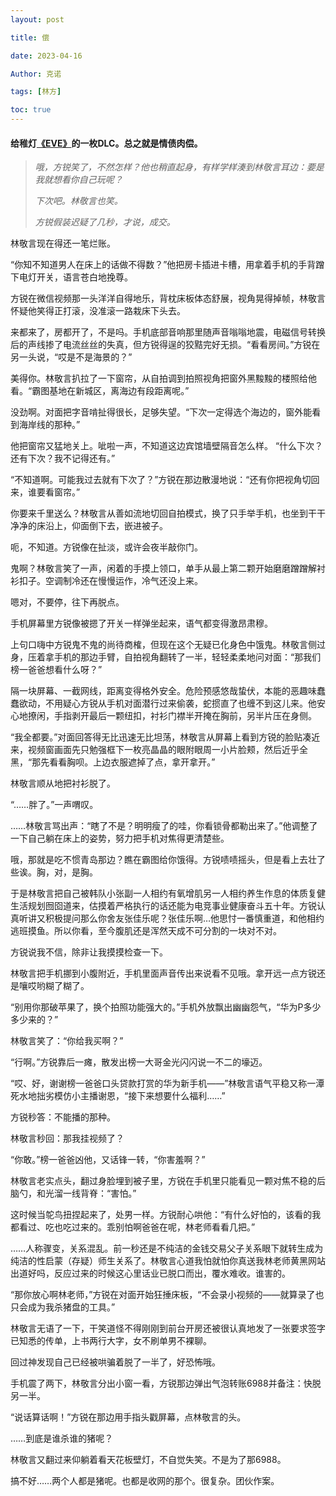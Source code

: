 ```yaml
---
layout: post

title: 偿 

date: 2023-04-16

Author: 克诺

tags: [林方]

toc: true
---
```

#### 给稚灯[《EVE》](https://weibo.com/6203855182/MC8PJoDib "《EVE》")的一枚DLC。总之就是情债肉偿。

> *哦，方锐笑了，不然怎样？他也稍直起身，有样学样湊到林敬言耳边：要是我就想看你自己玩呢？*
>
> *下次吧。林敬言也笑。*
>
> *方锐假装迟疑了几秒，才说，成交。*

林敬言现在得还一笔烂账。

“你知不知道男人在床上的话做不得数？”他把房卡插进卡槽，用拿着手机的手背蹭下电灯开关，语言苍白地挽尊。

方锐在微信视频那一头洋洋自得地乐，背枕床板体态舒展，视角晃得掉帧，林敬言怀疑他笑得正打滚，没准滚一路栽床下头去。

来都来了，房都开了，不是吗。手机底部音响那里随声音嗡嗡地震，电磁信号转换后的声线掺了电流丝丝的失真，但方锐得逞的狡黠完好无损。“看看房间。”方锐在另一头说，“哎是不是海景的？”

美得你。林敬言扒拉了一下窗帘，从自拍调到拍照视角把窗外黑黢黢的楼照给他看。“霸图基地在新城区，离海边有段距离呢。”

没劲啊。对面把字音啃扯得很长，足够失望。“下次一定得选个海边的，窗外能看到海岸线的那种。”

他把窗帘又猛地关上。呲啦一声，不知道这边宾馆墙壁隔音怎么样。
“什么下次？还有下次？我不记得还有。”

“不知道啊。可能我过去就有下次了？”方锐在那边散漫地说：“还有你把视角切回来，谁要看窗帘。”

你要来千里送么？林敬言从善如流地切回自拍模式，换了只手举手机，也坐到干干净净的床沿上，仰面倒下去，嵌进被子。

呃，不知道。方锐像在扯淡，或许会夜半敲你门。

鬼啊？林敬言笑了一声，闲着的手摸上领口，单手从最上第二颗开始磨磨蹭蹭解衬衫扣子。空调制冷还在慢慢运作，冷气还没上来。

嗯对，不要停，往下再脱点。

手机屏幕里方锐像被摁了开关一样弹坐起来，语气都变得激昂肃穆。

上句口嗨中方锐鬼不鬼的尚待商榷，但现在这个无疑已化身色中饿鬼。林敬言侧过身，压着拿手机的那边手臂，自拍视角翻转了一半，轻轻柔柔地问对面：“那我们榜一爸爸想看什么呀？”

隔一块屏幕、一截网线，距离变得格外安全。危险预感悠哉蛰伏，本能的恶趣味蠢蠢欲动，不用疑心方锐从手机对面潜行过来偷袭，蛇掼直了也缠不到这儿来。他安心地撩闲，手指剥开最后一颗纽扣，衬衫门襟半开掩在胸前，另半片压在身侧。

“我全都要。”对面回答得无比迅速无比坦荡，林敬言从屏幕上看到方锐的脸贴凑近来，视频窗画面先只勉强框下一枚亮晶晶的眼附眼周一小片脸颊，然后近乎全黑，“那先看看胸呗。上边衣服遮掉了点，拿开拿开。”

林敬言顺从地把衬衫脱了。

“……胖了。”一声喟叹。

……林敬言骂出声：“瞎了不是？明明瘦了的哇，你看锁骨都勒出来了。”他调整了一下自己躺在床上的姿势，努力把手机对焦得更清楚些。

哦，那就是吃不惯青岛那边？瞧在霸图给你饿得。方锐啧啧摇头，但是看上去壮了些诶。胸，对，是胸。

于是林敬言把自己被韩队小张副一人相约有氧增肌另一人相约养生作息的体质复健生活规划囫囵道来，估摸着严格执行的话还能为电竞事业健康奋斗五十年。方锐认真听讲又积极提问那么你舍友张佳乐呢？张佳乐啊…他思忖一番慎重道，和他相约逃班摸鱼。所以你看，至今腹肌还是浑然天成不可分割的一块对不对。

方锐说我不信，除非让我摸摸检查一下。

林敬言把手机挪到小腹附近，手机里面声音传出来说看不见哦。拿开远一点方锐还是嚷哎哟糊了糊了。

“别用你那破苹果了，换个拍照功能强大的。”手机外放飘出幽幽怨气，“华为P多少多少来的？”

林敬言笑了：“你给我买啊？”

“行啊。”方锐靠后一瘫，散发出榜一大哥金光闪闪说一不二的壕迈。

“哎、好，谢谢榜一爸爸口头贷款打赏的华为新手机——”林敬言语气平稳又称一潭死水地拙劣模仿小主播谢恩，“接下来想要什么福利……”

方锐秒答：不能播的那种。

林敬言秒回：那我挂视频了？

“你敢。”榜一爸爸凶他，又话锋一转，“你害羞啊？”

林敬言老实点头，翻过身脸埋到被子里，方锐在手机里只能看见一颗对焦不稳的后脑勺，和光溜一线背脊：“害怕。”

这时候当鸵鸟扭捏起来了，处男一样。方锐耐心哄他：“有什么好怕的，该看的我都看过、吃也吃过来的。乖别怕啊爸爸在呢，林老师看看几把。”

……人称骤变，关系混乱。前一秒还是不纯洁的金钱交易父子关系眼下就转生成为纯洁的性启蒙（存疑）师生关系了。林敬言心道我怕就怕你真送我林老师黄黑网站出道好吗，反应过来的时候这心里话业已脱口而出，覆水难收。谁害的。

“那你放心啊林老师，”方锐在对面开始狂捶床板，“不会录小视频的——就算录了也只会成为我杀猪盘的工具。”

林敬言无语了一下，干笑道怪不得刚刚到前台开房还被很认真地发了一张要求签字已知悉的传单，上书两行大字，女不刷单男不裸聊。

回过神发现自己已经被哄骗着脱了一半了，好恐怖哦。

手机震了两下，林敬言分出小窗一看，方锐那边弹出气泡转账6988并备注：快脱另一半。

“说话算话啊！”方锐在那边用手指头戳屏幕，点林敬言的头。

……到底是谁杀谁的猪呢？

林敬言又翻过来仰躺着看天花板壁灯，不自觉失笑。不是为了那6988。

搞不好……两个人都是猪呢。也都是收网的那个。很复杂。团伙作案。
